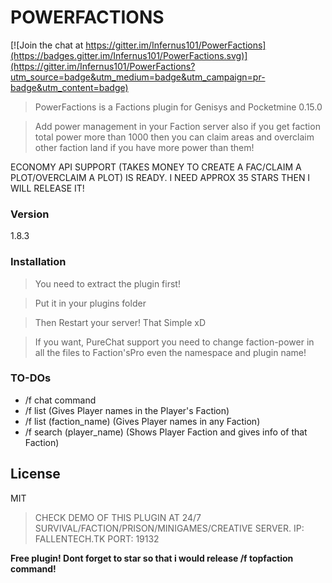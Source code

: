 # POWERFACTIONS

[![Join the chat at https://gitter.im/Infernus101/PowerFactions](https://badges.gitter.im/Infernus101/PowerFactions.svg)](https://gitter.im/Infernus101/PowerFactions?utm_source=badge&utm_medium=badge&utm_campaign=pr-badge&utm_content=badge)

>PowerFactions is a Factions plugin for Genisys and Pocketmine 0.15.0

> Add power management in your Faction server also if you get faction total power more than 1000 then you can claim areas and overclaim other faction land if you have more power than them!

ECONOMY API SUPPORT (TAKES MONEY TO CREATE A FAC/CLAIM A PLOT/OVERCLAIM A PLOT) IS READY. I NEED APPROX 35 STARS THEN I WILL RELEASE IT!

### Version
1.8.3
### Installation

>You need to extract the plugin first!

>Put it in your plugins folder

>Then Restart your server! That Simple xD

>If you want, PureChat support you need to change faction-power in all the files to Faction'sPro even the namespace and plugin name!

### TO-DOs

 - /f chat command
 - /f list (Gives Player names in the Player's Faction)
 - /f list (faction_name) (Gives Player names in any Faction)
 - /f search (player_name) (Shows Player Faction and gives info of that Faction)

License
----

MIT

>CHECK DEMO OF THIS PLUGIN AT 24/7 SURVIVAL/FACTION/PRISON/MINIGAMES/CREATIVE SERVER. IP: FALLENTECH.TK PORT: 19132

**Free plugin! Dont forget to star so that i would release /f topfaction command!**

